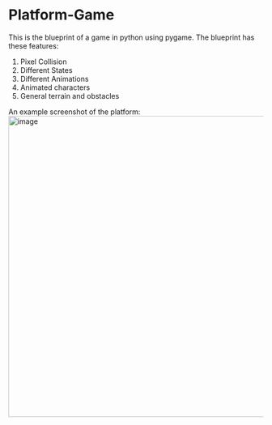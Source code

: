 # Platform-Game

This is the blueprint of a game in python using pygame. The blueprint has these features:

1. Pixel Collision
2. Different States
3. Different Animations
4. Animated characters
5. General terrain and obstacles

An example screenshot of the platform:
<img width="595" alt="image" src="https://user-images.githubusercontent.com/96631757/233082238-82705288-cc29-4306-8883-56d0dd46ff11.png">






